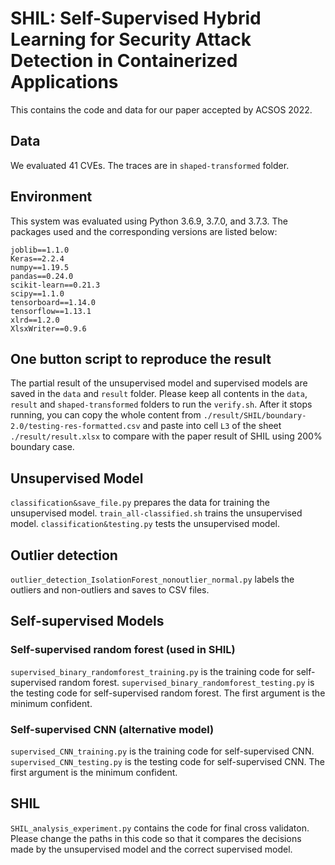 # SHIL: Self-Supervised Hybrid Learning for Security Attack Detection in Containerized Applications

This contains the code and data for our paper accepted by ACSOS 2022. 

## Data

We evaluated 41 CVEs. The traces are in `shaped-transformed` folder.

## Environment

This system was evaluated using Python 3.6.9, 3.7.0, and 3.7.3. The packages used and the corresponding versions are listed below:

```
joblib==1.1.0
Keras==2.2.4
numpy==1.19.5
pandas==0.24.0
scikit-learn==0.21.3
scipy==1.1.0
tensorboard==1.14.0
tensorflow==1.13.1
xlrd==1.2.0
XlsxWriter==0.9.6
```

## One button script to reproduce the result

The partial result of the unsupervised model and supervised models are saved in the `data` and `result` folder.
Please keep all contents in the `data`, `result` and `shaped-transformed` folders to run the `verify.sh`. After it stops running, you can copy the whole content from `./result/SHIL/boundary-2.0/testing-res-formatted.csv` and paste into cell `L3` of the sheet `./result/result.xlsx` to compare with the paper result of SHIL using 200% boundary case. 

## Unsupervised Model

`classification&save_file.py` prepares the data for training the unsupervised model.
`train_all-classified.sh` trains the unsupervised model.
`classification&testing.py` tests the unsupervised model.

## Outlier detection

`outlier_detection_IsolationForest_nonoutlier_normal.py` labels the outliers and non-outliers and saves to CSV files.

## Self-supervised Models

### Self-supervised random forest (used in SHIL)

`supervised_binary_randomforest_training.py` is the training code for self-supervised random forest.
`supervised_binary_randomforest_testing.py` is the testing code for self-supervised random forest. The first argument is the minimum confident. 

### Self-supervised CNN (alternative model)

`supervised_CNN_training.py` is the training code for self-supervised CNN.
`supervised_CNN_testing.py` is the testing code for self-supervised CNN. The first argument is the minimum confident. 

## SHIL

`SHIL_analysis_experiment.py` contains the code for final cross validaton. Please change the paths in this code so that it compares the decisions made by the unsupervised model and the correct supervised model.
